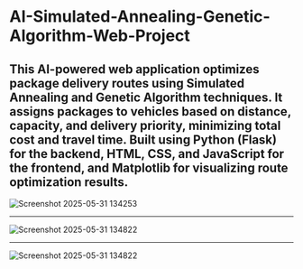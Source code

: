 # AI-Simulated-Annealing-Genetic-Algorithm-Web-Project
This AI-powered web application optimizes package delivery routes using Simulated Annealing and Genetic Algorithm techniques. It assigns packages to vehicles based on distance, capacity, and delivery priority, minimizing total cost and travel time.
Built using Python (Flask) for the backend, HTML, CSS, and JavaScript for the frontend, and Matplotlib for visualizing route optimization results.
-----------------------------------------------------------------------------------------------------------------------------------------------------------------------------------------

![Screenshot 2025-05-31 134253](https://github.com/user-attachments/assets/f09037f5-d3dc-41b8-9a0b-6b71405da055)

-----------------------------------------------------------------------------------------------------------------------------------------------------------------------------------------

![Screenshot 2025-05-31 134822](https://github.com/user-attachments/assets/734d9e61-4144-463f-aeaa-8da05b28b707)

-----------------------------------------------------------------------------------------------------------------------------------------------------------------------------------------

![Screenshot 2025-05-31 134822](https://github.com/user-attachments/assets/956abb68-c04f-4774-86ad-b4d68f00e58f)
